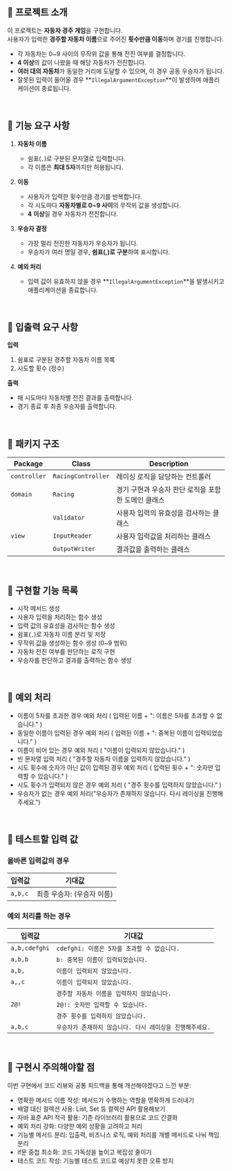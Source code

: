 ## 📌 프로젝트 소개  
이 프로젝트는 **자동차 경주 게임**을 구현합니다.  
사용자가 입력한 **경주할 자동차 이름**으로 주어진 **횟수만큼 이동**하며 경기를 진행합니다.  

- 각 자동차는 0~9 사이의 무작위 값을 통해 전진 여부를 결정합니다.  
- **4 이상**의 값이 나왔을 때 해당 자동차가 전진합니다.  
- **여러 대의 자동차**가 동일한 거리에 도달할 수 있으며, 이 경우 공동 우승자가 됩니다.  
- 잘못된 입력이 들어올 경우 **`IllegalArgumentException`**이 발생하며 애플리케이션이 종료됩니다.  

<br>

## 🎯 기능 요구 사항  
1. **자동차 이름**
   - 쉼표(`,`)로 구분된 문자열로 입력합니다.  
   - 각 이름은 **최대 5자**까지만 허용됩니다.  

2. **이동**
   - 사용자가 입력한 횟수만큼 경기를 반복합니다.  
   - 각 시도마다 **자동차별로 0~9 사이**의 무작위 값을 생성합니다.  
   - **4 이상**일 경우 자동차가 전진합니다.  

3. **우승자 결정**
   - 가장 멀리 전진한 자동차가 우승자가 됩니다.  
   - 우승자가 여러 명일 경우, **쉼표(,)로 구분**하여 표시합니다.  

4. **예외 처리**
   - 입력 값이 유효하지 않을 경우 **`IllegalArgumentException`**을 발생시키고 애플리케이션을 종료합니다.  

<br>

## 📝 입출력 요구 사항  
**입력**  
1. 쉼표로 구분된 경주할 자동차 이름 목록  
2. 시도할 횟수 (정수)  

**출력**  
- 매 시도마다 자동차별 전진 결과를 출력합니다.  
- 경기 종료 후 최종 우승자를 출력합니다.  

<br>

## 📌 패키지 구조
| **Package**   | **Class**            | **Description**                                |  
|---------------|----------------------|------------------------------------------------|  
| `controller`  | `RacingController`   | 레이싱 로직을 담당하는 컨트롤러                |  
| `domain`      | `Racing`             | 경기 구현과 우승자 판단 로직을 포함한 도메인 클래스 |  
|               | `Validator`          | 사용자 입력의 유효성을 검사하는 클래스         |  
| `view`        | `InputReader`        | 사용자 입력값을 처리하는 클래스                |  
|               | `OutputWriter`       | 결과값을 출력하는 클래스                       |  

<br>

## 📌 구현할 기능 목록  
- 시작 메서드 생성  
- 사용자 입력을 처리하는 함수 생성  
- 입력 값의 유효성을 검사하는 함수 생성 
- 쉼표(`,`)로 자동차 이름 분리 및 저장  
- 무작위 값을 생성하는 함수 생성 (0~9 범위)  
- 자동차 전진 여부를 판단하는 로직 구현  
- 우승자를 판단하고 결과를 출력하는 함수 생성
  
<br>

## 📌 예외 처리
- 이름이 5자를 초과한 경우 예외 처리 ( 입력된 이름 + ": 이름은 5자를 초과할 수 없습니다." )
- 동일한 이름이 입력된 경우 예외 처리 ( 입력된 이름 + ": 중복된 이름이 입력되었습니다." )
- 이름이 비어 있는 경우 예외 처리 ( "이름이 입력되지 않았습니다." )
- 빈 문자열 입력 처리 ( "경주할 자동차 이름을 입력하지 않았습니다." )
- 시도 횟수에 숫자가 아닌 값이 입력된 경우 예외 처리 ( 입력된 횟수 + ": 숫자만 입력할 수 있습니다." )
- 시도 횟수가 입력되지 않은 경우 예외 처리 ( "경주 횟수를 입력하지 않았습니다." )
- 우승자가 없는 경우 예외 처리("우승자가 존재하지 않습니다. 다시 레이싱을 진행해주세요.")

<br>

## 📌 테스트할 입력 값

### 올바른 입력값의 경우  
| 입력값  | 기대값                     |  
|---------|---------------------------|  
| `a,b,c` | 최종 우승자: (우승자 이름) |  

### 예외 처리를 하는 경우  
| 입력값           | 기대값                               |  
|---------------|-----------------------------------|  
| `a,b,cdefghi` | `cdefghi: 이름은 5자를 초과할 수 없습니다.`    |  
| `a,b,b`       | `b: 중복된 이름이 입력되었습니다.`             |  
| `a,b,`        | `이름이 입력되지 않았습니다.`                 |  
| `a,,c`        | `이름이 입력되지 않았습니다.`                 |  
|       | `경주할 자동차 이름을 입력하지 않았습니다.`         |  
| `2@!`         | `2@!: 숫자만 입력할 수 있습니다.`            |  
|      | `경주 횟수를 입력하지 않았습니다.`              |
| `a,b,c`         | `우승자가 존재하지 않습니다. 다시 레이싱을 진행해주세요.` |

<br>

## 📌 구현시 주의해야할 점
이번 구현에서 코드 리뷰와 공통 피드백을 통해 개선해야겠다고 느낀 부분:

- 명확한 메서드 이름 작성: 메서드가 수행하는 역할을 명확하게 드러내기
- 배열 대신 컬렉션 사용: List, Set 등 컬렉션 API 활용해보기
- 자바 표준 API 적극 활용: 기존 라이브러리 활용으로 코드 간결화
- 예외 처리 강화: 다양한 예외 상황을 고려하고 처리
- 기능별 메서드 분리: 입출력, 비즈니스 로직, 예외 처리를 개별 메서드로 나눠 책임 분리
- if문 중첩 최소화: 코드 가독성을 높이고 복잡성 줄이기
- 테스트 코드 작성: 기능별 테스트 코드로 예상치 못한 오류 방지
